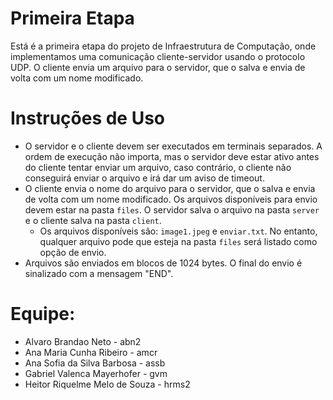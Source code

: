 # Primeira Etapa
Está é a primeira etapa do projeto de Infraestrutura de Computação, onde implementamos uma comunicação cliente-servidor usando o protocolo UDP. O cliente envia um arquivo para o servidor, que o salva e envia de volta com um nome modificado.

# Instruções de Uso

- O servidor e o cliente devem ser executados em terminais separados. A ordem de execução não importa, mas o servidor deve estar ativo antes do cliente tentar enviar um arquivo, caso contrário, o cliente não conseguirá enviar o arquivo e irá dar um aviso de timeout.
- O cliente envia o nome do arquivo para o servidor, que o salva e envia de volta com um nome modificado. Os arquivos disponíveis para envio devem estar na pasta `files`. O servidor salva o arquivo na pasta `server` e o cliente salva na pasta `client`.
  - Os arquivos disponíveis são: `image1.jpeg` e `enviar.txt`. No entanto, qualquer arquivo pode que esteja na pasta `files` será listado como opção de envio.
- Arquivos são enviados em blocos de 1024 bytes. O final do envio é sinalizado com a mensagem "END".

# Equipe:
- Alvaro Brandao Neto - abn2
- Ana Maria Cunha Ribeiro - amcr
- Ana Sofia da Silva Barbosa - assb
- Gabriel Valenca Mayerhofer - gvm
- Heitor Riquelme Melo de Souza - hrms2
